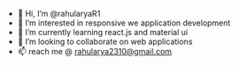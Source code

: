 - 👋 Hi, I’m @rahularyaR1
- 👀 I’m interested in responsive we application development
- 🌱 I’m currently learning react.js and material ui
- 💞️ I’m looking to collaborate on web applications
- 📫  reach me @ rahularya2310@gmail.com

<!---
rahularyaR1/rahularyaR1 is a ✨ special ✨ repository because its `README.md` (this file) appears on your GitHub profile.
You can click the Preview link to take a look at your changes.
--->
